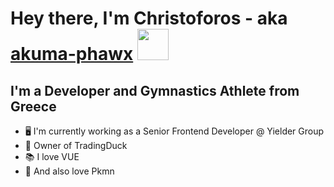 # Hey there, I'm Christoforos - aka [akuma-phawx](https://github.com/akuma-phawx) <img src = "https://raw.githubusercontent.com/MartinHeinz/MartinHeinz/master/wave.gif" width = 50px>

## I'm a Developer and Gymnastics Athlete from Greece

- 🖥️ I'm currently working as a Senior Frontend Developer @ Yielder Group
- 🤲 Owner of TradingDuck
- 📚 I love VUE
- 🎳 And also love Pkmn

